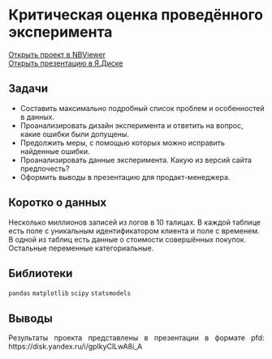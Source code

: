 # Критическая оценка проведённого эксперимента
[Открыть проект в NBViewer](https://nbviewer.jupyter.org/github/Artemii-Kravtsov/thousands-of-hours/blob/master/12.%20%D0%9A%D1%80%D0%B8%D1%82%D0%B8%D1%87%D0%B5%D1%81%D0%BA%D0%B0%D1%8F%20%D0%BE%D1%86%D0%B5%D0%BD%D0%BA%D0%B0%20%D0%BF%D1%80%D0%BE%D0%B2%D0%B5%D0%B4%D1%91%D0%BD%D0%BD%D0%BE%D0%B3%D0%BE%20%D1%8D%D0%BA%D1%81%D0%BF%D0%B5%D1%80%D0%B8%D0%BC%D0%B5%D0%BD%D1%82%D0%B0/12_sbermarket_ab_test.ipynb)
<br>
[Открыть презентацию в Я.Диске](https://disk.yandex.ru/i/gpIkyClLwA8i_A)
<br>

## Задачи 
- Составить максимально подробный список проблем и особенностей в данных.
- Проанализировать дизайн эксперимента и ответить на вопрос, какие ошибки были допущены. 
- Предолжить меры, с помощью которых можно исправить найденные ошибки.
- Проанализировать данные эксперимента. Какую из версий сайта предпочесть? 
- Оформить выводы в презентацию для продакт-менеджера. 


## Коротко о данных 
Несколько миллионов записей из логов в 10 талицах. В каждой таблице есть поле с уникальным идентификатором клиента и поле с временем. В одной из таблиц есть данные о стоимости совершённых покупок. Остальные переменные категориальные. 


## Библиотеки 
`pandas` `matplotlib` `scipy` `statsmodels`


## Выводы
<p align="justify">Результаты проекта представлены в презентации в формате pfd: https://disk.yandex.ru/i/gpIkyClLwA8i_A</p>